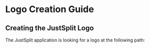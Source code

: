 # Logo Creation Guide

## Creating the JustSplit Logo

The JustSplit application is looking for a logo at the following path:

